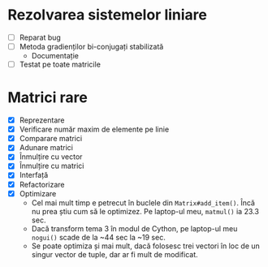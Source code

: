 # Rezolvarea sistemelor liniare

- [ ] Reparat bug
- [ ] Metoda gradienților bi-conjugați stabilizată
  - Documentație
- [ ] Testat pe toate matricile

# Matrici rare

- [x] Reprezentare
- [x] Verificare număr maxim de elemente pe linie
- [x] Comparare matrici
- [x] Adunare matrici
- [x] Înmulțire cu vector
- [x] Înmulțire cu matrici
- [x] Interfață
- [x] Refactorizare
- [x] Optimizare
  - Cel mai mult timp e petrecut în buclele din `Matrix#add_item()`. Încă nu
    prea știu cum să le optimizez. Pe laptop-ul meu, `matmul()` ia 23.3 sec.
  - Dacă transform tema 3 în modul de Cython, pe laptop-ul meu `nogui()` scade
    de la ~44 sec la ~19 sec.
  - Se poate optimiza și mai mult, dacă folosesc trei vectori în loc de un
    singur vector de tuple, dar ar fi mult de modificat.
